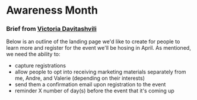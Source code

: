 # Awareness Month

### Brief from [Victoria Davitashvili](mailto:vdavitashvili@yahoo.com)

Below is an outline of the landing page we'd like to create for people to learn more and register for the event we'll be hosing in April. As mentioned, we need the ability to:
 - capture registrations
 - allow people to opt into receiving marketing materials separately from me, Andre, and Valerie (depending on their interests)
 - send them a confirmation email upon registration to the event
 - reminder X number of day(s) before the event that it's coming up
